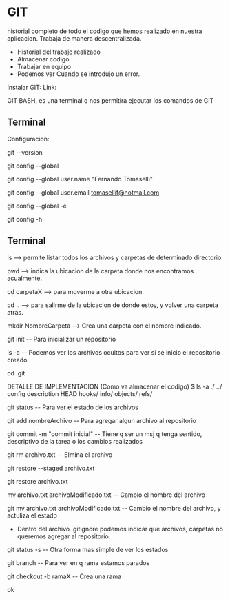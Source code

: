 # GIT
historial completo de todo el codigo que hemos realizado en nuestra aplicacion.
Trabaja de manera descentralizada.

- Historial del trabajo realizado
- Almacenar codigo
- Trabajar en equipo
- Podemos ver Cuando se introdujo un error.

Instalar GIT:
Link: 

GIT BASH, es una terminal q nos permitira ejecutar los comandos de GIT
## Terminal
Configuracion:

git --version

git config --global

git config --global user.name "Fernando Tomaselli"

git config --global user.email tomasellif@hotmail.com

git config --global -e

git config -h


## Terminal
ls --> permite listar todos los archivos y carpetas de determinado directorio.

pwd --> indica la ubicacion de la carpeta donde nos encontramos acualmente.

cd carpetaX --> para moverme a otra ubicacion.

cd .. --> para salirme de la ubicacion de donde estoy, y volver una carpeta atras.

mkdir NombreCarpeta --> Crea una carpeta con el nombre indicado.

git init -- Para inicializar un repositorio

ls -a -- Podemos ver los archivos ocultos para ver si se inicio el repositorio creado.

cd .git

DETALLE DE IMPLEMENTACION (Como va almacenar el codigo)
$ ls -a
./  ../  config  description  HEAD  hooks/  info/  objects/  refs/

git status -- Para ver el estado de los archivos

git add nombreArchivo -- Para agregar algun archivo al repositorio

git commit -m "commit inicial" -- Tiene q ser un msj q tenga sentido, descriptivo de la tarea o los cambios realizados

git rm archivo.txt -- Elmina el archivo

git restore --staged archivo.txt

git restore archivo.txt

mv archivo.txt archivoModificado.txt -- Cambio el nombre del archivo

git mv archivo.txt archivoModificado.txt -- Cambio el nombre del archivo, y actuliza el estado

- Dentro del archivo .gitignore podemos indicar que archivos, carpetas no queremos agregar al repositorio.

git status -s -- Otra forma mas simple de ver los estados

git branch -- Para ver en q rama estamos parados

git checkout -b ramaX -- Crea una rama

ok
